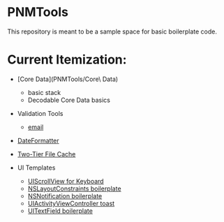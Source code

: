 #  PNMTools

This repository is meant to be a sample space for basic boilerplate code.

# Current Itemization:

* [Core Data](PNMTools/Core\ Data)
    * basic stack
    * Decodable Core Data basics

* Validation Tools
    * [email](PNMTools/ValidationTools)

* [DateFormatter](PNMTools/Foundation)

* [Two-Tier File Cache](PNMTools/Files)

* UI Templates
    * [UIScrollView for Keyboard](PNMTools/UIKit/ScrollView+Keyboard.swift)
    * [NSLayoutConstraints boilerplate](PNMTools/UIKit/ScrollView+Keyboard.swift)
    * [NSNotification boilerplate](PNMTools/UIKit/ScrollView+Keyboard.swift)
    * [UIActivityViewController toast](PNMTools/UIKit/ScrollView+Keyboard.swift)
    * [UITextField boilerplate](PNMTools/UIKit/ScrollView+Keyboard.swift)
